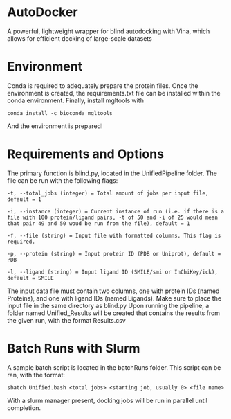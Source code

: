 # AutoDocker
A powerful, lightweight wrapper for blind autodocking with Vina, which allows for efficient docking of large-scale datasets 

# Environment
Conda is required to adequately prepare the protein files. Once the environment is created, the requirements.txt file can be installed within the conda environment. Finally, install mgltools with

    conda install -c bioconda mgltools

And the environment is prepared!

# Requirements and Options
The primary function is blind.py, located in the UnifiedPipeline folder. The file can be run with the following flags:

    -t, --total_jobs (integer) = Total amount of jobs per input file, default = 1
   
    -i, --instance (integer) = Current instance of run (i.e. if there is a file with 100 protein/ligand pairs, -t of 50 and -i of 25 would mean that pair 49 and 50 woud be run from the file), default = 1
   
    -f, --file (string) = Input file with formatted columns. This flag is required.
   
    -p, --protein (string) = Input protein ID (PDB or Uniprot), default = PDB
   
    -l, --ligand (string) = Input ligand ID (SMILE/smi or InChiKey/ick), default = SMILE

    
The input data file must contain two columns, one with protein IDs (named Proteins), and one with ligand IDs (named Ligands). Make sure to place the input file in the same directory as blind.py
Upon running the pipeline, a folder named Unified_Results will be created that contains the results from the given run, with the format Results<job instance>.csv 

# Batch Runs with Slurm
A sample batch script is located in the batchRuns folder. This script can be ran, with the format:

    sbatch Unified.bash <total jobs> <starting job, usually 0> <file name>

With a slurm manager present, docking jobs will be run in parallel until completion.
  
